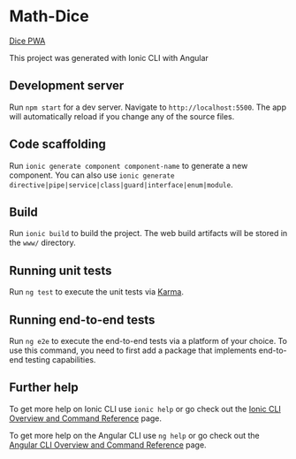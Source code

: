 # Math-Dice

[Dice PWA](https://math-dice-pwa.web.app/)


This project was generated with Ionic CLI with Angular

## Development server

Run `npm start` for a dev server. Navigate to `http://localhost:5500`. The app will automatically reload if you change any of the source files.

## Code scaffolding

Run `ionic generate component component-name` to generate a new component. You can also use `ionic generate directive|pipe|service|class|guard|interface|enum|module`.

## Build

Run `ionic build` to build the project. The web build artifacts will be stored in the `www/` directory.

## Running unit tests

Run `ng test` to execute the unit tests via [Karma](https://karma-runner.github.io).

## Running end-to-end tests

Run `ng e2e` to execute the end-to-end tests via a platform of your choice. To use this command, you need to first add a package that implements end-to-end testing capabilities.

## Further help

To get more help on Ionic CLI use `ionic help` or go check out the [Ionic CLI Overview and Command Reference](https://ionicframework.com/docs) page.

To get more help on the Angular CLI use `ng help` or go check out the [Angular CLI Overview and Command Reference](https://angular.io/cli) page.
